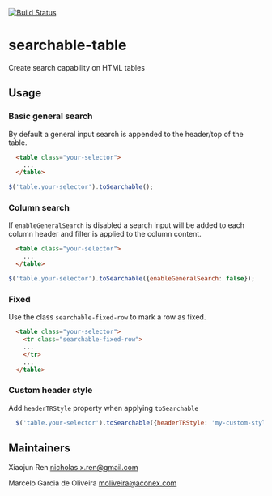  [![Build Status](https://travis-ci.org/Aconex/searchable-table.svg)](https://travis-ci.org/Aconex/searchable-table)

# searchable-table

Create search capability on HTML tables

## Usage

### Basic general search
By default a general input search is appended to the header/top of the table.

```html
  <table class="your-selector">
    ...
  </table>
```

```javascript
$('table.your-selector').toSearchable();
```

### Column search
If `enableGeneralSearch` is disabled a search input will be added to each column header and filter is applied to the column content.

```html
  <table class="your-selector">
    ...
  </table>
```

```javascript
$('table.your-selector').toSearchable({enableGeneralSearch: false});
```

### Fixed 
Use the class `searchable-fixed-row` to mark a row as fixed.

```html
  <table class="your-selector">
    <tr class="searchable-fixed-row">
    ...
    </tr>
    ...
  </table>
```

### Custom header style
Add `headerTRStyle` property when applying `toSearchable`

```javascript
  $('table.your-selector').toSearchable({headerTRStyle: 'my-custom-style'});
```

## Maintainers 

Xiaojun Ren <nicholas.x.ren@gmail.com>

Marcelo Garcia de Oliveira <moliveira@aconex.com>
